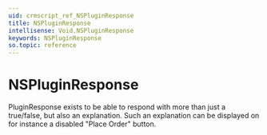 ```yaml
---
uid: crmscript_ref_NSPluginResponse
title: NSPluginResponse
intellisense: Void.NSPluginResponse
keywords: NSPluginResponse
so.topic: reference
---
```


# NSPluginResponse

PluginResponse exists to be able to respond with more than just a true/false, but also an explanation. Such an explanation can be displayed on for instance a disabled "Place Order" button.
